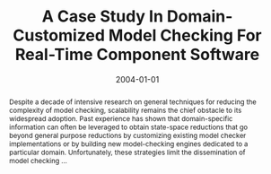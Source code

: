 ---
title: "A Case Study In Domain-Customized Model Checking For Real-Time Component Software"
abstract: "Despite a decade of intensive research on general techniques for reducing the complexity of model checking, scalability remains the chief obstacle to its widespread adoption. Past experience has shown that domain-specific information can often be leveraged to obtain state-space reductions that go beyond general purpose reductions by customizing existing model checker implementations or by building new model-checking engines dedicated to a particular domain. Unfortunately, these strategies limit the dissemination of model checking …"
date: 2004-01-01
venue: "Leveraging Applications of Formal Methods, First International Symposium, ISoLA 2004, Paphos, Cyprus, October 30 - November 2, 2004, Revised Selected Papers"
paperurl: https://link.springer.com/chapter/10.1007/11925040_11
authors: "Matthew Hoosier, Matthew B. Dwyer, Robby and John Hatcliff"
awards: ""
---